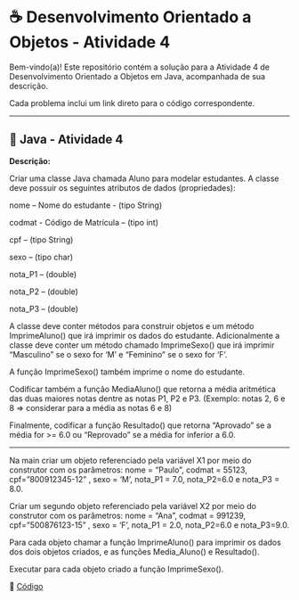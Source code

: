 # ☕ Desenvolvimento Orientado a Objetos - Atividade 4

Bem-vindo(a)! Este repositório contém a solução para a Atividade 4 de Desenvolvimento Orientado a Objetos em Java, acompanhada de sua descrição.  

Cada problema inclui um link direto para o código correspondente. 

---

## 📄 Java - Atividade 4
  
**Descrição:**

Criar uma classe Java chamada Aluno para modelar estudantes. A classe deve possuir os seguintes
atributos de dados (propriedades):

nome – Nome do estudante - (tipo String)

codmat - Código de Matrícula – (tipo int)

cpf – (tipo String)

sexo – (tipo char)

nota_P1 – (double)

nota_P2 – (double)

nota_P3 – (double)

A classe deve conter métodos para construir objetos e um método ImprimeAluno() que irá imprimir os
dados do estudante. Adicionalmente a classe deve conter um método chamado ImprimeSexo() que irá
imprimir “Masculino” se o sexo for ‘M’ e “Feminino” se o sexo for ‘F’.

A função ImprimeSexo() também imprime o nome do estudante.

Codificar também a função MediaAluno() que retorna a média aritmética das duas maiores notas dentre as
notas P1, P2 e P3. (Exemplo: notas 2, 6 e 8 => considerar para a média as notas 6 e 8)

Finalmente, codificar a função Resultado() que retorna “Aprovado” se a média for >= 6.0 ou “Reprovado”
se a média for inferior a 6.0.

---

Na main criar um objeto referenciado pela variável X1 por meio do construtor com os parâmetros: nome = “Paulo”, codmat = 55123, cpf=”800912345-12” , sexo = ‘M’, nota_P1 = 7.0, nota_P2=6.0 e nota_P3 = 8.0.
   
Criar um segundo objeto referenciado pela variável X2 por meio do construtor com os parâmetros: nome =
“Ana”, codmat = 991239, cpf=”500876123-15” , sexo = ‘F’, nota_P1 = 2.0, nota_P2=6.0 e nota_P3=9.0.

Para cada objeto chamar a função ImprimeAluno() para imprimir os dados dos dois objetos criados, e as
funções Media_Aluno() e Resultado().

Executar para cada objeto criado a função ImprimeSexo().

🔗 [Código](https://github.com/Miguel-Russo/Faculdade/tree/main/2%C2%B0%20Semestre%20-%202024_2/Desenvolvimento%20Orientado%20a%20Objetos/Atividade_2)
